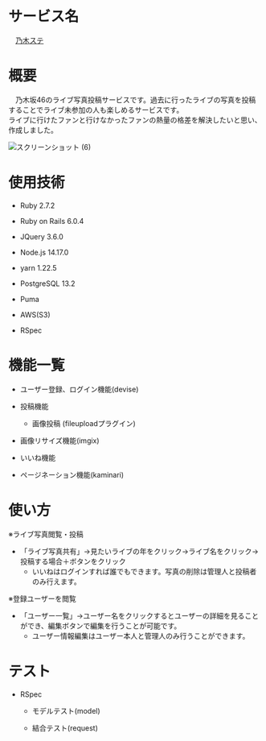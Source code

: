 # サービス名  

　[乃木ステ](https://www.nogiste.com/)  


# 概要
　乃木坂46のライブ写真投稿サービスです。過去に行ったライブの写真を投稿することでライブ未参加の人も楽しめるサービスです。  
ライブに行けたファンと行けなかったファンの熱量の格差を解決したいと思い、作成しました。   

![スクリーンショット (6)](https://user-images.githubusercontent.com/68765478/126156209-ec5eff5a-ff46-4aea-8143-f2b3c5a9b1c6.png)

# 使用技術
* Ruby 2.7.2  

* Ruby on Rails 6.0.4

* JQuery 3.6.0  

* Node.js 14.17.0  

* yarn 1.22.5    

* PostgreSQL 13.2  

* Puma  

* AWS(S3)  

* RSpec  

# 機能一覧  

* ユーザー登録、ログイン機能(devise)  
* 投稿機能  
    * 画像投稿  (fileuploadプラグイン)  

* 画像リサイズ機能(imgix)

* いいね機能

* ページネーション機能(kaminari)  

# 使い方  

※ライブ写真閲覧・投稿
* 「ライブ写真共有」→見たいライブの年をクリック→ライブ名をクリック→投稿する場合＋ボタンをクリック  
    * いいねはログインすれば誰でもできます。写真の削除は管理人と投稿者のみ行えます。

※登録ユーザーを閲覧
* 「ユーザー一覧」→ユーザー名をクリックするとユーザーの詳細を見ることができ、編集ボタンで編集を行うことが可能です。  
    * ユーザー情報編集はユーザー本人と管理人のみ行うことができます。　　

# テスト  

* RSpec  

    * モデルテスト(model)  

    * 結合テスト(request)  
